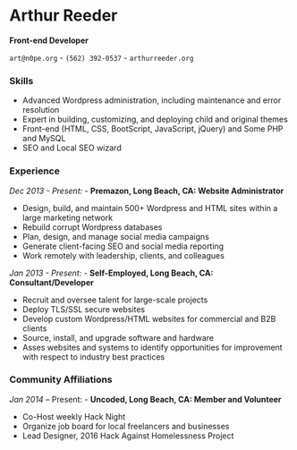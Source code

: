 # Arthur Reeder

**Front-end Developer**

`art@n0pe.org` - `(562) 392-0537` - `arthurreeder.org`

### Skills

- Advanced Wordpress administration, including maintenance and error resolution
- Expert in building, customizing, and deploying child and original themes
- Front-end (HTML, CSS, BootScript, JavaScript, jQuery) and Some PHP and MySQL
- SEO and Local SEO wizard

### Experience

_Dec 2013 - Present:_ - **Premazon, Long Beach, CA: Website Administrator**

- Design, build, and maintain 500+ Wordpress and HTML sites within a large marketing network
- Rebuild corrupt Wordpress databases
- Plan, design, and manage social media campaigns
- Generate client-facing SEO and social media reporting
- Work remotely with leadership, clients, and colleagues

_Jan 2013 - Present:_ - **Self-Employed, Long Beach, CA: Consultant/Developer**

- Recruit and oversee talent for large-scale projects
- Deploy TLS/SSL secure websites
- Develop custom Wordpress/HTML websites for commercial and B2B clients
- Source, install, and upgrade software and hardware
- Asses websites and systems to identify opportunities for improvement with respect to industry best practices

### Community Affiliations

_Jan 2014_ – Present: - **Uncoded, Long Beach, CA: Member and Volunteer**

- Co-Host weekly Hack Night
- Organize job board for local freelancers and businesses
- Lead Designer, 2016 Hack Against Homelessness Project

